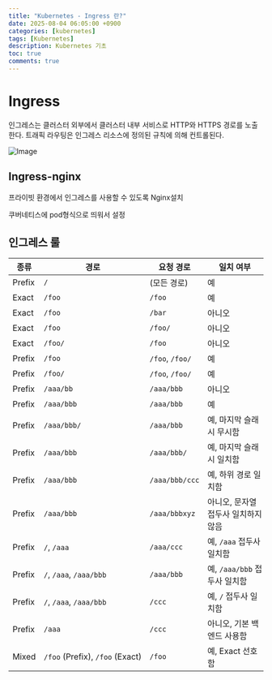 ```yaml
---
title: "Kubernetes - Ingress 란?"
date: 2025-08-04 06:05:00 +0900
categories: [kubernetes]
tags: [Kubernetes]
description: Kubernetes 기초
toc: true
comments: true
---
```


# Ingress 

인그레스는 클러스터 외부에서 클러스터 내부 서비스로 HTTP와 HTTPS 경로를 노출한다. 트래픽 라우팅은 인그레스 리소스에 정의된 규칙에 의해 컨트롤된다.

![Image](https://prod-files-secure.s3.us-west-2.amazonaws.com/e6db513d-ec54-40ff-aa74-2487b0bcfe15/8e23b497-f666-4afc-95a3-bec229baaa4c/Untitled.png?X-Amz-Algorithm=AWS4-HMAC-SHA256&X-Amz-Content-Sha256=UNSIGNED-PAYLOAD&X-Amz-Credential=ASIAZI2LB4663GBCG5P6%2F20250804%2Fus-west-2%2Fs3%2Faws4_request&X-Amz-Date=20250804T072011Z&X-Amz-Expires=3600&X-Amz-Security-Token=IQoJb3JpZ2luX2VjEAcaCXVzLXdlc3QtMiJHMEUCIQCp0l8FEGZhuWkBdD229UTW11g0F0QZZ4Lw9r%2BYAwQ2KAIgD492twHILI7V56TzBOGm7rmEf4NhZ5KZsOSjIegbR38q%2FwMIQBAAGgw2Mzc0MjMxODM4MDUiDLh1DQ4eKE928%2FtQQCrcA91UAqNaJHV9KBZdm9oyn%2BibE5%2ByhWjfSTGOi0FZUx%2B3pZmvQ1ktqwfYrb93tvt%2FBdy76Tn6wHdnFogPMvWalZnjQ%2BOY7SSfUJaeZPBnJbG%2FuFa12I6rqIQlbrZppfYWTmJGtg76DgMCFjnxuUBCmdMvULjoBPilA%2BkjvRhlr8xqleAPzgTuT6nXlIJsQ%2FBYLR1Hzr59IfYnoVRgrfEBMGwwIqAxlYejr8dYrzHCJS65sQp0gKgUk8gesuec9Zgm6ZxI1i5c%2BWMMbaUk%2F89LMG7SqFqIeLmyEgELb5RNiaX8Uicytwq%2B0FOJwSKtzBjCza9u0TVDlz%2FSZiVO50%2FSBjYgyBTZk%2BwBBMFCkNOjgGNsBwS%2B0gTWiNFqfgtKMAowzXckCE2RGFGd4y%2BVk7dTFklFtIAQvrfXecVIrQmxP59t5k%2BvTqd9Y03HjiVuk%2B71%2Bu6%2FEVLWZAMQZ8yE2P27fNASwgZg53ETOlPIZONuY46vkNgNbXegTfYaRlhKRGNsT3hzz%2FK%2Bo8wIg7jFl0HIPOiXRU5GrlWXrLdfLc12ay697pZZgamc%2BzlCWE7%2FZC2Er5ud60qBUHfeVOSiGY0UpPnTFT4Q3C9Hb%2FOlcsBZqFQWLK8y6XdqNZYL39HjMKa3wcQGOqUBdmc4FlVYJ60d0AhfPBtD4LUFZxpGrRQ%2FOmfEgd2YDvYZjoQ62MjVb%2Brfbgr54ukGd8JbXvd23ZWh7hF9OBkolOPrpUSFagMnOLKA1FjOyghGP05cxcHGg%2Fm1IDE5sJqU4vCKw4fSGFdfpn4xiWEeBj273H%2F8euRcF0vJ4x3MvDjxgJXhiP2r7d1YF2JU0U%2FHKM8BhFPPrGLCYMaWJdjRIotV%2BiGK&X-Amz-Signature=2f5f1889c327b6b15c1c7b594ca1e4a20e4fb02a29ab4511270963a97ed00eb0&X-Amz-SignedHeaders=host&x-amz-checksum-mode=ENABLED&x-id=GetObject)

## Ingress-nginx 

프라이빗 환경에서 인그레스를 사용할 수 있도록 Nginx설치

쿠버네티스에 pod형식으로 띄워서 설정

## 인그레스 룰

| 종류 | 경로 | 요청 경로 | 일치 여부 |
| --- | --- | --- | --- |
| Prefix | `/` | (모든 경로) | 예 |
| Exact | `/foo` | `/foo` | 예 |
| Exact | `/foo` | `/bar` | 아니오 |
| Exact | `/foo` | `/foo/` | 아니오 |
| Exact | `/foo/` | `/foo` | 아니오 |
| Prefix | `/foo` | `/foo`, `/foo/` | 예 |
| Prefix | `/foo/` | `/foo`, `/foo/` | 예 |
| Prefix | `/aaa/bb` | `/aaa/bbb` | 아니오 |
| Prefix | `/aaa/bbb` | `/aaa/bbb` | 예 |
| Prefix | `/aaa/bbb/` | `/aaa/bbb` | 예, 마지막 슬래시 무시함 |
| Prefix | `/aaa/bbb` | `/aaa/bbb/` | 예, 마지막 슬래시 일치함 |
| Prefix | `/aaa/bbb` | `/aaa/bbb/ccc` | 예, 하위 경로 일치함 |
| Prefix | `/aaa/bbb` | `/aaa/bbbxyz` | 아니오, 문자열 접두사 일치하지 않음 |
| Prefix | `/`, `/aaa` | `/aaa/ccc` | 예, `/aaa` 접두사 일치함 |
| Prefix | `/`, `/aaa`, `/aaa/bbb` | `/aaa/bbb` | 예, `/aaa/bbb` 접두사 일치함 |
| Prefix | `/`, `/aaa`, `/aaa/bbb` | `/ccc` | 예, `/` 접두사 일치함 |
| Prefix | `/aaa` | `/ccc` | 아니오, 기본 백엔드 사용함 |
| Mixed | `/foo` (Prefix), `/foo` (Exact) | `/foo` | 예, Exact 선호함 |


